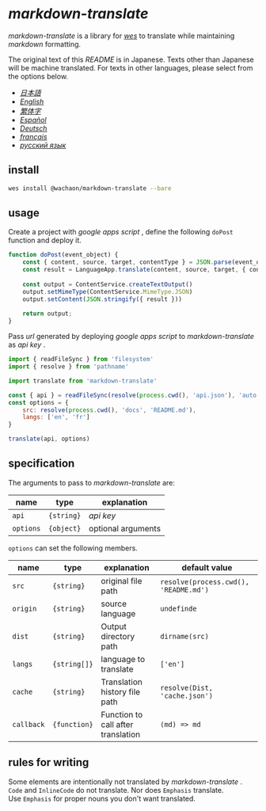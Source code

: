 # *markdown-translate*

*markdown-translate* is a library for [*wes*](https://github.com/wachaon/wes) to translate while maintaining *markdown* formatting.

The original text of this *README* is in Japanese. Texts other than Japanese will be machine translated. For texts in other languages, please select from the options below.

*   [*日本語*](/README.md)
*   [*English*](/docs/README.en.md)
*   [*繁体字*](/docs/README.zh-TW.md)
*   [*Español*](/docs/README.es.md)
*   [*Deutsch*](/docs/README.de.md)
*   [*français*](/docs/README.fr.md)
*   [*русский язык*](/docs/README.ru.md)

## install

```sh
wes install @wachaon/markdown-translate --bare
```

## usage

Create a project with *google apps script* , define the following `doPost` function and deploy it.

```javascript
function doPost(event_object) {
    const { content, source, target, contentType } = JSON.parse(event_object.postData.getDataAsString())
    const result = LanguageApp.translate(content, source, target, { contentType })
 
    const output = ContentService.createTextOutput()
    output.setMimeType(ContentService.MimeType.JSON)
    output.setContent(JSON.stringify({ result }))
 
    return output;
}
```

Pass *url* generated by deploying *google apps script* to *markdown-translate* as *api key* .

```javascript
import { readFileSync } from 'filesystem'
import { resolve } from 'pathname'

import translate from 'markdown-translate'

const { api } = readFileSync(resolve(process.cwd(), 'api.json'), 'auto')
const options = {
    src: resolve(process.cwd(), 'docs', 'README.md'),
    langs: ['en', 'fr']
}

translate(api, options)
```

## specification

The arguments to pass to *markdown-translate* are:

| name      | type       | explanation        |
| --------- | ---------- | ------------------ |
| `api`     | `{string}` | *api key*          |
| `options` | `{object}` | optional arguments |

`options` can set the following members.

| name       | type         | explanation                        | default value                         |
| ---------- | ------------ | ---------------------------------- | ------------------------------------- |
| `src`      | `{string}`   | original file path                 | `resolve(process.cwd(), 'README.md')` |
| `origin`   | `{string}`   | source language                    | `undefinde`                           |
| `dist`     | `{string}`   | Output directory path              | `dirname(src)`                        |
| `langs`    | `{string[]}` | language to translate              | `['en']`                              |
| `cache`    | `{string}`   | Translation history file path      | `resolve(Dist, 'cache.json')`         |
| `callback` | `{function}` | Function to call after translation | `(md) => md`                          |

## rules for writing

Some elements are intentionally not translated by *markdown-translate* . `Code` and `InlineCode` do not translate. Nor does `Emphasis` translate.\
Use `Emphasis` for proper nouns you don't want translated.
